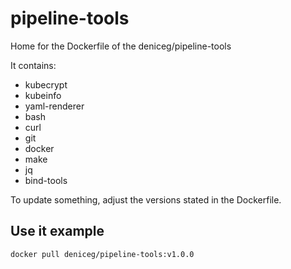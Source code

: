 # pipeline-tools

Home for the Dockerfile of the deniceg/pipeline-tools

It contains:
* kubecrypt
* kubeinfo
* yaml-renderer
* bash
* curl
* git
* docker
* make
* jq
* bind-tools

To update something, adjust the versions stated in the Dockerfile.

## Use it example
```
docker pull deniceg/pipeline-tools:v1.0.0
```